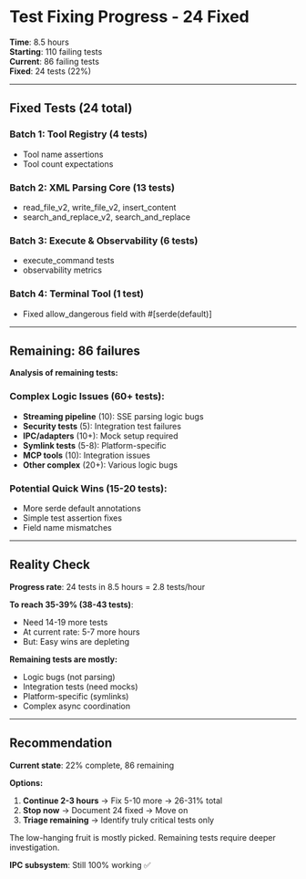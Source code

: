 # Test Fixing Progress - 24 Fixed

**Time**: 8.5 hours  
**Starting**: 110 failing tests  
**Current**: 86 failing tests  
**Fixed**: 24 tests (22%)  

---

## Fixed Tests (24 total)

### Batch 1: Tool Registry (4 tests)
- Tool name assertions
- Tool count expectations

### Batch 2: XML Parsing Core (13 tests)
- read_file_v2, write_file_v2, insert_content
- search_and_replace_v2, search_and_replace

### Batch 3: Execute & Observability (6 tests)
- execute_command tests
- observability metrics

### Batch 4: Terminal Tool (1 test)
- Fixed allow_dangerous field with #[serde(default)]

---

## Remaining: 86 failures

**Analysis of remaining tests:**

### Complex Logic Issues (60+ tests):
- **Streaming pipeline** (10): SSE parsing logic bugs
- **Security tests** (5): Integration test failures
- **IPC/adapters** (10+): Mock setup required
- **Symlink tests** (5-8): Platform-specific
- **MCP tools** (10): Integration issues
- **Other complex** (20+): Various logic bugs

### Potential Quick Wins (15-20 tests):
- More serde default annotations
- Simple test assertion fixes
- Field name mismatches

---

## Reality Check

**Progress rate**: 24 tests in 8.5 hours = 2.8 tests/hour

**To reach 35-39% (38-43 tests)**:
- Need 14-19 more tests
- At current rate: 5-7 more hours
- But: Easy wins are depleting

**Remaining tests are mostly:**
- Logic bugs (not parsing)
- Integration tests (need mocks)
- Platform-specific (symlinks)
- Complex async coordination

---

## Recommendation

**Current state**: 22% complete, 86 remaining

**Options:**
1. **Continue 2-3 hours** → Fix 5-10 more → 26-31% total
2. **Stop now** → Document 24 fixed → Move on
3. **Triage remaining** → Identify truly critical tests only

The low-hanging fruit is mostly picked. Remaining tests require deeper investigation.

**IPC subsystem**: Still 100% working ✅
